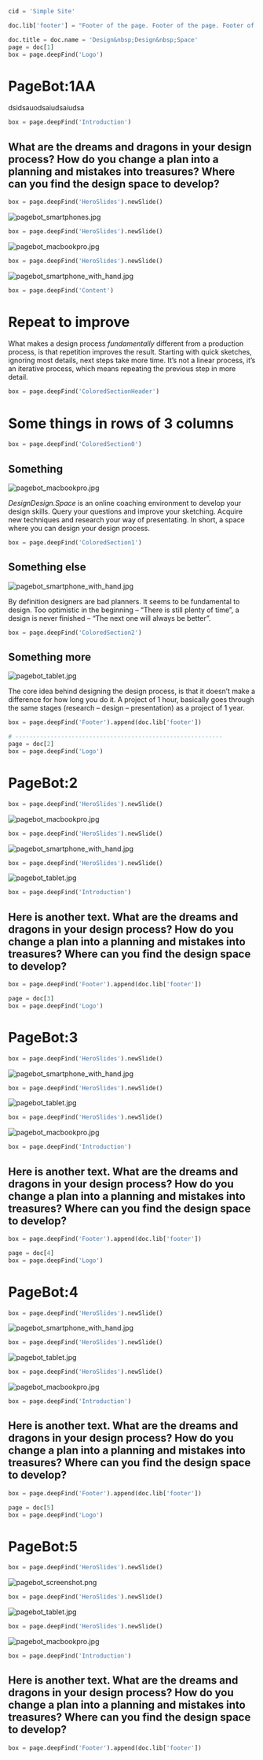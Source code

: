 ~~~Python
cid = 'Simple Site'

doc.lib['footer'] = "Footer of the page. Footer of the page. Footer of the page. Footer of the page. Footer of the page. Footer of the page."

doc.title = doc.name = 'Design&nbsp;Design&nbsp;Space'
page = doc[1]
box = page.deepFind('Logo')
~~~
# PageBot:1AA
dsidsauodsaiudsaiudsa
~~~Python
box = page.deepFind('Introduction')
~~~
## What are the dreams and dragons in your design process? How do you change a plan into a planning and mistakes into treasures? Where can you find the design space to develop?

~~~Python
box = page.deepFind('HeroSlides').newSlide()
~~~
![pagebot_smartphones.jpg](images/pagebot_smartphones.jpg)

~~~Python
box = page.deepFind('HeroSlides').newSlide()
~~~
![pagebot_macbookpro.jpg](images/pagebot_macbookpro.jpg)

~~~Python
box = page.deepFind('HeroSlides').newSlide()
~~~
![pagebot_smartphone_with_hand.jpg](images/pagebot_smartphone_with_hand.jpg)

~~~Python
box = page.deepFind('Content')
~~~

# Repeat to improve

What makes a design process *fundamentally* different from a production process, is that repetition improves the result. Starting with quick sketches, ignoring most details, next steps take more time. It’s not a linear process, it’s an iterative process, which means repeating the previous step in more detail.

~~~Python
box = page.deepFind('ColoredSectionHeader')
~~~
# Some things in rows of 3 columns

~~~Python
box = page.deepFind('ColoredSection0')
~~~
## Something
![pagebot_macbookpro.jpg](images/pagebot_macbookpro.jpg)

*DesignDesign.Space* is an online coaching environment to develop your design skills. Query your questions and improve your sketching. Acquire new techniques and research your way of presentating. In short, a space where you can design your design process. 

~~~Python
box = page.deepFind('ColoredSection1')
~~~
## Something else
![pagebot_smartphone_with_hand.jpg](images/pagebot_smartphone_with_hand.jpg)

By definition designers are bad planners. It seems to be fundamental to design. Too optimistic in the beginning – “There is still plenty of time”, a design is never finished – “The next one will always be better”. 

~~~Python
box = page.deepFind('ColoredSection2')
~~~
## Something more
![pagebot_tablet.jpg](images/pagebot_tablet.jpg)

The core idea behind designing the design process, is that it doesn’t make a difference for how long you do it. A project of 1 hour, basically goes through the same stages (research – design – presentation) as a project of 1 year. 

~~~Python
box = page.deepFind('Footer').append(doc.lib['footer'])
~~~
 
~~~Python
# -----------------------------------------------------------
page = doc[2]
box = page.deepFind('Logo')
~~~
# PageBot:2

~~~Python
box = page.deepFind('HeroSlides').newSlide()
~~~
![pagebot_macbookpro.jpg](images/pagebot_macbookpro.jpg)

~~~Python
box = page.deepFind('HeroSlides').newSlide()
~~~
![pagebot_smartphone_with_hand.jpg](images/pagebot_smartphone_with_hand.jpg)

~~~Python
box = page.deepFind('HeroSlides').newSlide()
~~~
![pagebot_tablet.jpg](images/pagebot_tablet.jpg)

~~~Python
box = page.deepFind('Introduction')
~~~
## Here is another text. What are the dreams and dragons in your design process? How do you change a plan into a planning and mistakes into treasures? Where can you find the design space to develop?

~~~Python
box = page.deepFind('Footer').append(doc.lib['footer'])
~~~

~~~Python
page = doc[3]
box = page.deepFind('Logo')
~~~
# PageBot:3

~~~Python
box = page.deepFind('HeroSlides').newSlide()
~~~
![pagebot_smartphone_with_hand.jpg](images/pagebot_smartphone_with_hand.jpg)

~~~Python
box = page.deepFind('HeroSlides').newSlide()
~~~
![pagebot_tablet.jpg](images/pagebot_tablet.jpg)

~~~Python
box = page.deepFind('HeroSlides').newSlide()
~~~
![pagebot_macbookpro.jpg](images/pagebot_macbookpro.jpg)

~~~Python
box = page.deepFind('Introduction')
~~~
## Here is another text. What are the dreams and dragons in your design process? How do you change a plan into a planning and mistakes into treasures? Where can you find the design space to develop?

~~~Python
box = page.deepFind('Footer').append(doc.lib['footer'])
~~~

~~~Python
page = doc[4]
box = page.deepFind('Logo')
~~~
# PageBot:4

~~~Python
box = page.deepFind('HeroSlides').newSlide()
~~~
![pagebot_smartphone_with_hand.jpg](images/pagebot_smartphone_with_hand.jpg)

~~~Python
box = page.deepFind('HeroSlides').newSlide()
~~~
![pagebot_tablet.jpg](images/pagebot_tablet.jpg)

~~~Python
box = page.deepFind('HeroSlides').newSlide()
~~~
![pagebot_macbookpro.jpg](images/pagebot_macbookpro.jpg)

~~~Python
box = page.deepFind('Introduction')
~~~
## Here is another text. What are the dreams and dragons in your design process? How do you change a plan into a planning and mistakes into treasures? Where can you find the design space to develop?

~~~Python
box = page.deepFind('Footer').append(doc.lib['footer'])
~~~

~~~Python
page = doc[5]
box = page.deepFind('Logo')
~~~
# PageBot:5

~~~Python
box = page.deepFind('HeroSlides').newSlide()
~~~
![pagebot_screenshot.png](images/pagebot_screenshot.png)

~~~Python
box = page.deepFind('HeroSlides').newSlide()
~~~
![pagebot_tablet.jpg](images/pagebot_tablet.jpg)

~~~Python
box = page.deepFind('HeroSlides').newSlide()
~~~
![pagebot_macbookpro.jpg](images/pagebot_macbookpro.jpg)

~~~Python
box = page.deepFind('Introduction')
~~~
## Here is another text. What are the dreams and dragons in your design process? How do you change a plan into a planning and mistakes into treasures? Where can you find the design space to develop?

~~~Python
box = page.deepFind('Footer').append(doc.lib['footer'])
~~~

